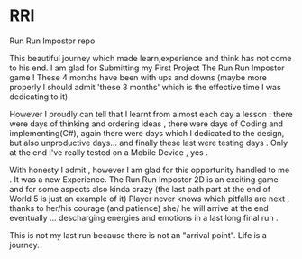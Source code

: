 # RRI
Run Run Impostor repo

This beautiful journey which made learn,experience and think has not come to his end.
I am glad for Submitting my First Project 
The Run Run Impostor game !
These 4 months have been with ups and downs (maybe more properly I should admit 'these 3 months' which is the effective time I was dedicating to it)

However I proudly can tell that I learnt from almost each day a lesson : 
there were days of thinking and ordering ideas , there were days of Coding and implementing(C#), again there were days which I dedicated to the design, but
also unproductive days... and finally these last were testing days .
Only at the end I've really tested on a Mobile Device , yes .

With honesty I admit , however I am glad for this opportunity handled to me .
It was a new Experience.
The Run Run Impostor 2D  is an exciting game and for some aspects also kinda crazy (the last path part at the end of World 5 is just an example of it)
Player never knows which pitfalls are next , thanks to her/his  courage (and patience) she/ he will arrive at the end eventually ... descharging energies and emotions in a last
long final run .

This is not my last run because there is not an "arrival point".
Life is a journey.
